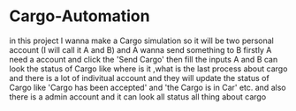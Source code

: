 # Cargo-Automation
in this project 
I wanna make a  Cargo simulation so 
it will be two personal account (I will call it A and B)
and A wanna send something to B 
firstly A need a account and click the 'Send Cargo' then fill the inputs
A and B can look the status of Cargo like where is it ,what is the last process about cargo 
 and there is a lot of indivitual account  and they will update the status of Cargo like 'Cargo has been accepted' and 'the Cargo is in Car' etc.
 and also there is a admin account  and it can look all status all thing about cargo  

